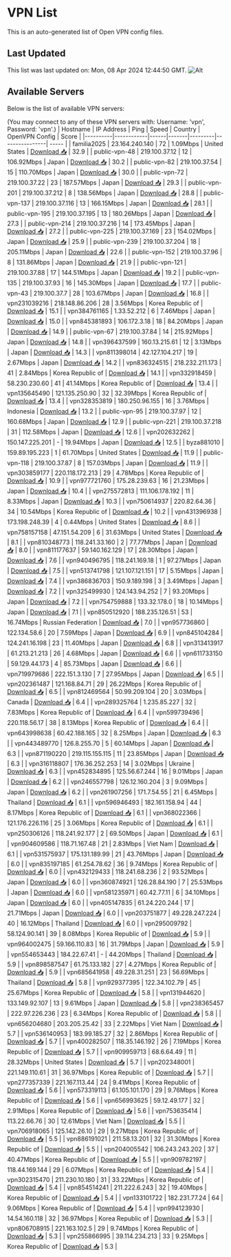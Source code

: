 # VPN List

This is an auto-generated list of Open VPN config files.

## Last Updated

This list was last updated on: Mon, 08 Apr 2024 12:44:50 GMT.
![Alt](https://repobeats.axiom.co/api/embed/186b98318ef1479477931607c1ad7d823f12451f.svg "Repobeats analytics image")

## Available Servers

Below is the list of available VPN servers:

(You may connect to any of these VPN servers with: Username: 'vpn', Password: 'vpn'.)
| Hostname | IP Address | Ping | Speed | Country | OpenVPN Config | Score |
|----------|------------|------|-------|---------|----------------| ----- |
| familia2025 | 23.164.240.140 | 72 | 1.09Mbps | United States | [Download 📥](./configs/server_0_US.ovpn) | 32.9 |
| public-vpn-48 | 219.100.37.12 | 12 | 106.92Mbps | Japan | [Download 📥](./configs/server_1_JP.ovpn) | 30.2 |
| public-vpn-82 | 219.100.37.54 | 15 | 110.70Mbps | Japan | [Download 📥](./configs/server_2_JP.ovpn) | 30.0 |
| public-vpn-72 | 219.100.37.22 | 23 | 187.57Mbps | Japan | [Download 📥](./configs/server_3_JP.ovpn) | 29.3 |
| public-vpn-201 | 219.100.37.212 | 8 | 138.56Mbps | Japan | [Download 📥](./configs/server_4_JP.ovpn) | 28.8 |
| public-vpn-137 | 219.100.37.116 | 13 | 166.15Mbps | Japan | [Download 📥](./configs/server_5_JP.ovpn) | 28.1 |
| public-vpn-195 | 219.100.37.195 | 13 | 180.26Mbps | Japan | [Download 📥](./configs/server_6_JP.ovpn) | 27.3 |
| public-vpn-214 | 219.100.37.216 | 14 | 173.45Mbps | Japan | [Download 📥](./configs/server_7_JP.ovpn) | 27.2 |
| public-vpn-225 | 219.100.37.169 | 23 | 154.02Mbps | Japan | [Download 📥](./configs/server_8_JP.ovpn) | 25.9 |
| public-vpn-239 | 219.100.37.204 | 18 | 205.11Mbps | Japan | [Download 📥](./configs/server_9_JP.ovpn) | 22.6 |
| public-vpn-152 | 219.100.37.96 | 8 | 131.86Mbps | Japan | [Download 📥](./configs/server_10_JP.ovpn) | 21.9 |
| public-vpn-121 | 219.100.37.88 | 17 | 144.51Mbps | Japan | [Download 📥](./configs/server_11_JP.ovpn) | 19.2 |
| public-vpn-135 | 219.100.37.93 | 16 | 145.30Mbps | Japan | [Download 📥](./configs/server_12_JP.ovpn) | 17.7 |
| public-vpn-43 | 219.100.37.7 | 28 | 103.67Mbps | Japan | [Download 📥](./configs/server_13_JP.ovpn) | 16.8 |
| vpn231039216 | 218.148.86.206 | 28 | 3.56Mbps | Korea Republic of | [Download 📥](./configs/server_14_KR.ovpn) | 15.1 |
| vpn384761165 | 1.33.52.212 | 6 | 7.46Mbps | Japan | [Download 📥](./configs/server_15_JP.ovpn) | 15.0 |
| vpn845381893 | 106.172.3.18 | 18 | 84.20Mbps | Japan | [Download 📥](./configs/server_16_JP.ovpn) | 14.9 |
| public-vpn-67 | 219.100.37.84 | 14 | 215.92Mbps | Japan | [Download 📥](./configs/server_17_JP.ovpn) | 14.8 |
| vpn396437599 | 160.13.215.61 | 12 | 3.13Mbps | Japan | [Download 📥](./configs/server_18_JP.ovpn) | 14.3 |
| vpn811398014 | 42.127.104.217 | 19 | 2.67Mbps | Japan | [Download 📥](./configs/server_19_JP.ovpn) | 14.2 |
| vpn836324515 | 218.232.211.173 | 41 | 2.84Mbps | Korea Republic of | [Download 📥](./configs/server_20_KR.ovpn) | 14.1 |
| vpn332918459 | 58.230.230.60 | 41 | 41.14Mbps | Korea Republic of | [Download 📥](./configs/server_21_KR.ovpn) | 13.4 |
| vpn135645490 | 121.135.250.90 | 32 | 32.39Mbps | Korea Republic of | [Download 📥](./configs/server_22_KR.ovpn) | 13.4 |
| vpn328353819 | 180.250.96.155 | 16 | 3.76Mbps | Indonesia | [Download 📥](./configs/server_23_ID.ovpn) | 13.2 |
| public-vpn-95 | 219.100.37.97 | 12 | 160.68Mbps | Japan | [Download 📥](./configs/server_24_JP.ovpn) | 12.9 |
| public-vpn-221 | 219.100.37.218 | 31 | 112.58Mbps | Japan | [Download 📥](./configs/server_25_JP.ovpn) | 12.6 |
| vpn202632262 | 150.147.225.201 | - | 19.94Mbps | Japan | [Download 📥](./configs/server_26_JP.ovpn) | 12.5 |
| byza881010 | 159.89.195.223 | 1 | 61.70Mbps | United States | [Download 📥](./configs/server_27_US.ovpn) | 11.9 |
| public-vpn-118 | 219.100.37.87 | 8 | 157.03Mbps | Japan | [Download 📥](./configs/server_28_JP.ovpn) | 11.9 |
| vpn303859177 | 220.118.172.213 | 29 | 4.78Mbps | Korea Republic of | [Download 📥](./configs/server_29_KR.ovpn) | 10.9 |
| vpn977721760 | 175.28.239.63 | 16 | 21.23Mbps | Japan | [Download 📥](./configs/server_30_JP.ovpn) | 10.4 |
| vpn275572813 | 111.106.178.192 | 11 | 8.33Mbps | Japan | [Download 📥](./configs/server_31_JP.ovpn) | 10.3 |
| vpn750614937 | 220.82.64.36 | 34 | 10.54Mbps | Korea Republic of | [Download 📥](./configs/server_32_KR.ovpn) | 10.2 |
| vpn431396938 | 173.198.248.39 | 4 | 0.44Mbps | United States | [Download 📥](./configs/server_33_US.ovpn) | 8.6 |
| vpn758157158 | 47.151.54.209 | 6 | 31.63Mbps | United States | [Download 📥](./configs/server_34_US.ovpn) | 8.1 |
| vpn810348773 | 118.241.33.160 | 2 | 77.77Mbps | Japan | [Download 📥](./configs/server_35_JP.ovpn) | 8.0 |
| vpn811177637 | 59.140.162.129 | 17 | 28.30Mbps | Japan | [Download 📥](./configs/server_36_JP.ovpn) | 7.6 |
| vpn940496795 | 118.241.169.18 | 1 | 97.27Mbps | Japan | [Download 📥](./configs/server_37_JP.ovpn) | 7.5 |
| vpn513741798 | 121.107.121.151 | 17 | 5.15Mbps | Japan | [Download 📥](./configs/server_38_JP.ovpn) | 7.4 |
| vpn386836703 | 150.9.189.198 | 3 | 3.49Mbps | Japan | [Download 📥](./configs/server_39_JP.ovpn) | 7.2 |
| vpn325499930 | 124.143.94.252 | 7 | 93.20Mbps | Japan | [Download 📥](./configs/server_40_JP.ovpn) | 7.2 |
| vpn754759888 | 133.32.178.0 | 18 | 10.14Mbps | Japan | [Download 📥](./configs/server_41_JP.ovpn) | 7.1 |
| vpn850512920 | 188.235.126.51 | 53 | 16.74Mbps | Russian Federation | [Download 📥](./configs/server_42_RU.ovpn) | 7.0 |
| vpn957736860 | 122.134.58.6 | 20 | 7.59Mbps | Japan | [Download 📥](./configs/server_43_JP.ovpn) | 6.9 |
| vpn845104284 | 124.241.16.198 | 23 | 11.40Mbps | Japan | [Download 📥](./configs/server_44_JP.ovpn) | 6.8 |
| vpn313413917 | 61.213.21.213 | 26 | 4.68Mbps | Japan | [Download 📥](./configs/server_45_JP.ovpn) | 6.6 |
| vpn611733150 | 59.129.44.173 | 4 | 85.73Mbps | Japan | [Download 📥](./configs/server_46_JP.ovpn) | 6.6 |
| vpn719979686 | 222.151.3.130 | 7 | 27.95Mbps | Japan | [Download 📥](./configs/server_47_JP.ovpn) | 6.5 |
| vpn202361487 | 121.168.84.71 | 29 | 26.22Mbps | Korea Republic of | [Download 📥](./configs/server_48_KR.ovpn) | 6.5 |
| vpn812469564 | 50.99.209.104 | 20 | 3.03Mbps | Canada | [Download 📥](./configs/server_49_CA.ovpn) | 6.4 |
| vpn289325764 | 1.235.85.227 | 32 | 7.83Mbps | Korea Republic of | [Download 📥](./configs/server_50_KR.ovpn) | 6.4 |
| vpn599739496 | 220.118.56.17 | 38 | 8.13Mbps | Korea Republic of | [Download 📥](./configs/server_51_KR.ovpn) | 6.4 |
| vpn643998638 | 60.42.188.165 | 32 | 8.25Mbps | Japan | [Download 📥](./configs/server_52_JP.ovpn) | 6.3 |
| vpn443489770 | 126.8.255.70 | 5 | 60.14Mbps | Japan | [Download 📥](./configs/server_53_JP.ovpn) | 6.3 |
| vpn871190220 | 219.115.155.115 | 11 | 23.85Mbps | Japan | [Download 📥](./configs/server_54_JP.ovpn) | 6.3 |
| vpn316118807 | 176.36.252.253 | 14 | 3.02Mbps | Ukraine | [Download 📥](./configs/server_55_UA.ovpn) | 6.3 |
| vpn452834895 | 125.56.67.244 | 16 | 9.01Mbps | Japan | [Download 📥](./configs/server_56_JP.ovpn) | 6.2 |
| vpn246557798 | 126.12.160.204 | 3 | 9.09Mbps | Japan | [Download 📥](./configs/server_57_JP.ovpn) | 6.2 |
| vpn261907256 | 171.7.54.55 | 21 | 6.45Mbps | Thailand | [Download 📥](./configs/server_58_TH.ovpn) | 6.1 |
| vpn596946493 | 182.161.158.94 | 44 | 8.17Mbps | Korea Republic of | [Download 📥](./configs/server_59_KR.ovpn) | 6.1 |
| vpn368022366 | 121.176.226.116 | 25 | 3.06Mbps | Korea Republic of | [Download 📥](./configs/server_60_KR.ovpn) | 6.1 |
| vpn250306126 | 118.241.92.177 | 2 | 69.50Mbps | Japan | [Download 📥](./configs/server_61_JP.ovpn) | 6.1 |
| vpn904609586 | 118.71.167.48 | 21 | 2.83Mbps | Viet Nam | [Download 📥](./configs/server_62_VN.ovpn) | 6.1 |
| vpn531575937 | 175.131.189.99 | 21 | 43.76Mbps | Japan | [Download 📥](./configs/server_63_JP.ovpn) | 6.0 |
| vpn835197185 | 61.254.78.62 | 36 | 9.74Mbps | Korea Republic of | [Download 📥](./configs/server_64_KR.ovpn) | 6.0 |
| vpn432129433 | 118.241.68.236 | 2 | 93.52Mbps | Japan | [Download 📥](./configs/server_65_JP.ovpn) | 6.0 |
| vpn360874921 | 126.28.84.190 | 7 | 25.53Mbps | Japan | [Download 📥](./configs/server_66_JP.ovpn) | 6.0 |
| vpn581235971 | 60.42.77.11 | 6 | 34.10Mbps | Japan | [Download 📥](./configs/server_67_JP.ovpn) | 6.0 |
| vpn405147835 | 61.24.220.244 | 17 | 21.71Mbps | Japan | [Download 📥](./configs/server_68_JP.ovpn) | 6.0 |
| vpn203751877 | 49.228.247.224 | 40 | 16.12Mbps | Thailand | [Download 📥](./configs/server_69_TH.ovpn) | 6.0 |
| vpn295009792 | 58.124.90.141 | 39 | 8.08Mbps | Korea Republic of | [Download 📥](./configs/server_70_KR.ovpn) | 5.9 |
| vpn964002475 | 59.166.110.83 | 16 | 31.79Mbps | Japan | [Download 📥](./configs/server_71_JP.ovpn) | 5.9 |
| vpn554653443 | 184.22.67.41 | - | 44.20Mbps | Thailand | [Download 📥](./configs/server_72_TH.ovpn) | 5.9 |
| vpn898587547 | 61.75.133.182 | 27 | 4.27Mbps | Korea Republic of | [Download 📥](./configs/server_73_KR.ovpn) | 5.9 |
| vpn685641958 | 49.228.31.251 | 23 | 56.69Mbps | Thailand | [Download 📥](./configs/server_74_TH.ovpn) | 5.8 |
| vpn929377395 | 122.34.102.79 | 45 | 25.67Mbps | Korea Republic of | [Download 📥](./configs/server_75_KR.ovpn) | 5.8 |
| vpn131944620 | 133.149.92.107 | 13 | 9.61Mbps | Japan | [Download 📥](./configs/server_76_JP.ovpn) | 5.8 |
| vpn238365457 | 222.97.226.236 | 23 | 6.34Mbps | Korea Republic of | [Download 📥](./configs/server_77_KR.ovpn) | 5.8 |
| vpn656204680 | 203.205.25.42 | 33 | 2.22Mbps | Viet Nam | [Download 📥](./configs/server_78_VN.ovpn) | 5.7 |
| vpn536140953 | 183.99.185.27 | 32 | 2.86Mbps | Korea Republic of | [Download 📥](./configs/server_79_KR.ovpn) | 5.7 |
| vpn400282507 | 118.35.146.192 | 26 | 7.19Mbps | Korea Republic of | [Download 📥](./configs/server_80_KR.ovpn) | 5.7 |
| vpn909959713 | 68.6.64.49 | 11 | 28.32Mbps | United States | [Download 📥](./configs/server_81_US.ovpn) | 5.7 |
| vpn202348001 | 221.149.110.61 | 31 | 36.97Mbps | Korea Republic of | [Download 📥](./configs/server_82_KR.ovpn) | 5.7 |
| vpn277357339 | 221.167.113.44 | 24 | 9.41Mbps | Korea Republic of | [Download 📥](./configs/server_83_KR.ovpn) | 5.6 |
| vpn573319113 | 61.105.101.170 | 29 | 9.76Mbps | Korea Republic of | [Download 📥](./configs/server_84_KR.ovpn) | 5.6 |
| vpn656993625 | 59.12.49.177 | 32 | 2.91Mbps | Korea Republic of | [Download 📥](./configs/server_85_KR.ovpn) | 5.6 |
| vpn753635414 | 113.22.66.76 | 30 | 12.61Mbps | Viet Nam | [Download 📥](./configs/server_86_VN.ovpn) | 5.5 |
| vpn706918065 | 125.142.26.10 | 29 | 9.27Mbps | Korea Republic of | [Download 📥](./configs/server_87_KR.ovpn) | 5.5 |
| vpn886191021 | 211.58.13.201 | 32 | 31.30Mbps | Korea Republic of | [Download 📥](./configs/server_88_KR.ovpn) | 5.5 |
| vpn204005542 | 106.243.243.202 | 37 | 40.47Mbps | Korea Republic of | [Download 📥](./configs/server_89_KR.ovpn) | 5.5 |
| vpn909782197 | 118.44.169.144 | 29 | 6.07Mbps | Korea Republic of | [Download 📥](./configs/server_90_KR.ovpn) | 5.4 |
| vpn302315470 | 211.230.10.180 | 31 | 33.22Mbps | Korea Republic of | [Download 📥](./configs/server_91_KR.ovpn) | 5.4 |
| vpn854514241 | 211.222.6.243 | 32 | 19.40Mbps | Korea Republic of | [Download 📥](./configs/server_92_KR.ovpn) | 5.4 |
| vpn133101722 | 182.231.77.24 | 64 | 9.06Mbps | Korea Republic of | [Download 📥](./configs/server_93_KR.ovpn) | 5.4 |
| vpn994123930 | 14.54.160.118 | 32 | 36.97Mbps | Korea Republic of | [Download 📥](./configs/server_94_KR.ovpn) | 5.3 |
| vpn806708915 | 221.163.102.5 | 29 | 9.74Mbps | Korea Republic of | [Download 📥](./configs/server_95_KR.ovpn) | 5.3 |
| vpn255866995 | 39.114.234.213 | 33 | 9.25Mbps | Korea Republic of | [Download 📥](./configs/server_96_KR.ovpn) | 5.3 |
